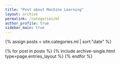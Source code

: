 ```yaml
---
title: "Post about Machine Learning"
layout: archive
permalink: /categories/ml
author_profile: true
sidebar_main: true
---
```


{% assign posts = site.categories.ml | sort:"date" %}

{% for post in posts %}
  {% include archive-single.html type=page.entries_layout %}
{% endfor %}

